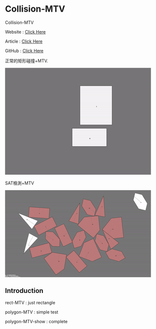 # Collision-MTV

Collision-MTV

Website : [Click Here](http://davidhsu666.com)

Article : [Click Here](http://davidhsu666.com/archives/gamecollisiondetection/)

GitHub : [Click Here](https://github.com/md9830415)

正常的矩形碰撞+MTV.

![AllText](example1.gif)

SAT檢測+MTV

![AllText](example2.gif)

## Introduction

rect-MTV : just rectangle

polygon-MTV : simple test

polygon-MTV-show : complete